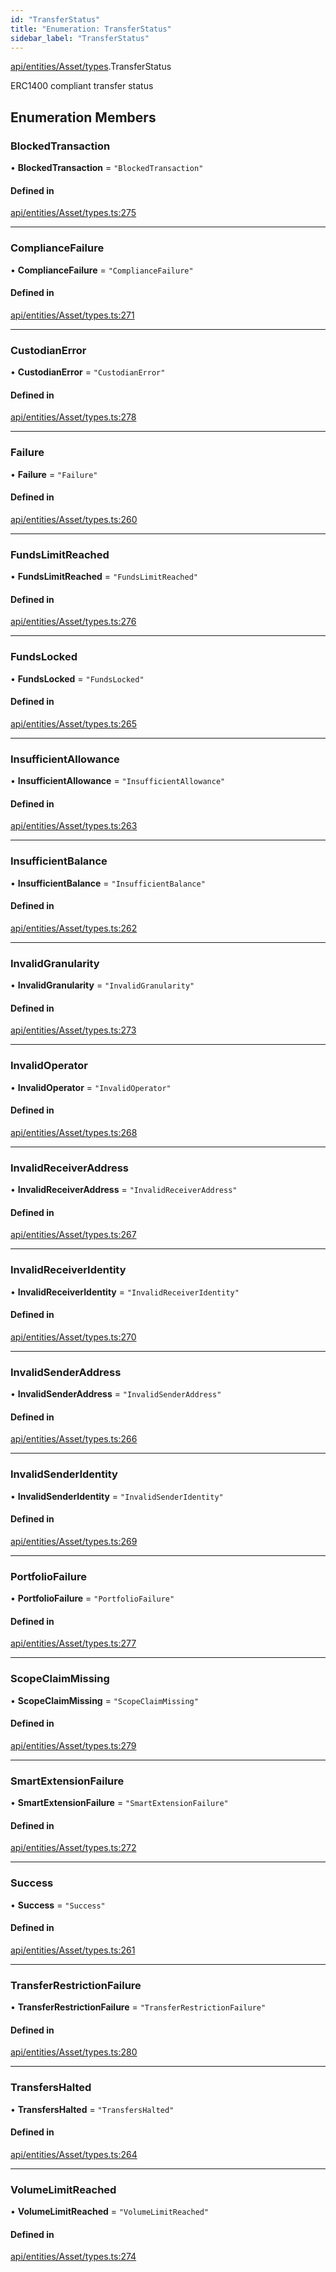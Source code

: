 ```yaml
---
id: "TransferStatus"
title: "Enumeration: TransferStatus"
sidebar_label: "TransferStatus"
---
```


[api/entities/Asset/types](../../../../../../modules/API/Entities/Asset/Types/Types.md).TransferStatus

ERC1400 compliant transfer status

## Enumeration Members

### BlockedTransaction

• **BlockedTransaction** = ``"BlockedTransaction"``

#### Defined in

[api/entities/Asset/types.ts:275](https://github.com/PolymeshAssociation/polymesh-sdk/blob/c8da9dfce/src/api/entities/Asset/types.ts#L275)

___

### ComplianceFailure

• **ComplianceFailure** = ``"ComplianceFailure"``

#### Defined in

[api/entities/Asset/types.ts:271](https://github.com/PolymeshAssociation/polymesh-sdk/blob/c8da9dfce/src/api/entities/Asset/types.ts#L271)

___

### CustodianError

• **CustodianError** = ``"CustodianError"``

#### Defined in

[api/entities/Asset/types.ts:278](https://github.com/PolymeshAssociation/polymesh-sdk/blob/c8da9dfce/src/api/entities/Asset/types.ts#L278)

___

### Failure

• **Failure** = ``"Failure"``

#### Defined in

[api/entities/Asset/types.ts:260](https://github.com/PolymeshAssociation/polymesh-sdk/blob/c8da9dfce/src/api/entities/Asset/types.ts#L260)

___

### FundsLimitReached

• **FundsLimitReached** = ``"FundsLimitReached"``

#### Defined in

[api/entities/Asset/types.ts:276](https://github.com/PolymeshAssociation/polymesh-sdk/blob/c8da9dfce/src/api/entities/Asset/types.ts#L276)

___

### FundsLocked

• **FundsLocked** = ``"FundsLocked"``

#### Defined in

[api/entities/Asset/types.ts:265](https://github.com/PolymeshAssociation/polymesh-sdk/blob/c8da9dfce/src/api/entities/Asset/types.ts#L265)

___

### InsufficientAllowance

• **InsufficientAllowance** = ``"InsufficientAllowance"``

#### Defined in

[api/entities/Asset/types.ts:263](https://github.com/PolymeshAssociation/polymesh-sdk/blob/c8da9dfce/src/api/entities/Asset/types.ts#L263)

___

### InsufficientBalance

• **InsufficientBalance** = ``"InsufficientBalance"``

#### Defined in

[api/entities/Asset/types.ts:262](https://github.com/PolymeshAssociation/polymesh-sdk/blob/c8da9dfce/src/api/entities/Asset/types.ts#L262)

___

### InvalidGranularity

• **InvalidGranularity** = ``"InvalidGranularity"``

#### Defined in

[api/entities/Asset/types.ts:273](https://github.com/PolymeshAssociation/polymesh-sdk/blob/c8da9dfce/src/api/entities/Asset/types.ts#L273)

___

### InvalidOperator

• **InvalidOperator** = ``"InvalidOperator"``

#### Defined in

[api/entities/Asset/types.ts:268](https://github.com/PolymeshAssociation/polymesh-sdk/blob/c8da9dfce/src/api/entities/Asset/types.ts#L268)

___

### InvalidReceiverAddress

• **InvalidReceiverAddress** = ``"InvalidReceiverAddress"``

#### Defined in

[api/entities/Asset/types.ts:267](https://github.com/PolymeshAssociation/polymesh-sdk/blob/c8da9dfce/src/api/entities/Asset/types.ts#L267)

___

### InvalidReceiverIdentity

• **InvalidReceiverIdentity** = ``"InvalidReceiverIdentity"``

#### Defined in

[api/entities/Asset/types.ts:270](https://github.com/PolymeshAssociation/polymesh-sdk/blob/c8da9dfce/src/api/entities/Asset/types.ts#L270)

___

### InvalidSenderAddress

• **InvalidSenderAddress** = ``"InvalidSenderAddress"``

#### Defined in

[api/entities/Asset/types.ts:266](https://github.com/PolymeshAssociation/polymesh-sdk/blob/c8da9dfce/src/api/entities/Asset/types.ts#L266)

___

### InvalidSenderIdentity

• **InvalidSenderIdentity** = ``"InvalidSenderIdentity"``

#### Defined in

[api/entities/Asset/types.ts:269](https://github.com/PolymeshAssociation/polymesh-sdk/blob/c8da9dfce/src/api/entities/Asset/types.ts#L269)

___

### PortfolioFailure

• **PortfolioFailure** = ``"PortfolioFailure"``

#### Defined in

[api/entities/Asset/types.ts:277](https://github.com/PolymeshAssociation/polymesh-sdk/blob/c8da9dfce/src/api/entities/Asset/types.ts#L277)

___

### ScopeClaimMissing

• **ScopeClaimMissing** = ``"ScopeClaimMissing"``

#### Defined in

[api/entities/Asset/types.ts:279](https://github.com/PolymeshAssociation/polymesh-sdk/blob/c8da9dfce/src/api/entities/Asset/types.ts#L279)

___

### SmartExtensionFailure

• **SmartExtensionFailure** = ``"SmartExtensionFailure"``

#### Defined in

[api/entities/Asset/types.ts:272](https://github.com/PolymeshAssociation/polymesh-sdk/blob/c8da9dfce/src/api/entities/Asset/types.ts#L272)

___

### Success

• **Success** = ``"Success"``

#### Defined in

[api/entities/Asset/types.ts:261](https://github.com/PolymeshAssociation/polymesh-sdk/blob/c8da9dfce/src/api/entities/Asset/types.ts#L261)

___

### TransferRestrictionFailure

• **TransferRestrictionFailure** = ``"TransferRestrictionFailure"``

#### Defined in

[api/entities/Asset/types.ts:280](https://github.com/PolymeshAssociation/polymesh-sdk/blob/c8da9dfce/src/api/entities/Asset/types.ts#L280)

___

### TransfersHalted

• **TransfersHalted** = ``"TransfersHalted"``

#### Defined in

[api/entities/Asset/types.ts:264](https://github.com/PolymeshAssociation/polymesh-sdk/blob/c8da9dfce/src/api/entities/Asset/types.ts#L264)

___

### VolumeLimitReached

• **VolumeLimitReached** = ``"VolumeLimitReached"``

#### Defined in

[api/entities/Asset/types.ts:274](https://github.com/PolymeshAssociation/polymesh-sdk/blob/c8da9dfce/src/api/entities/Asset/types.ts#L274)
